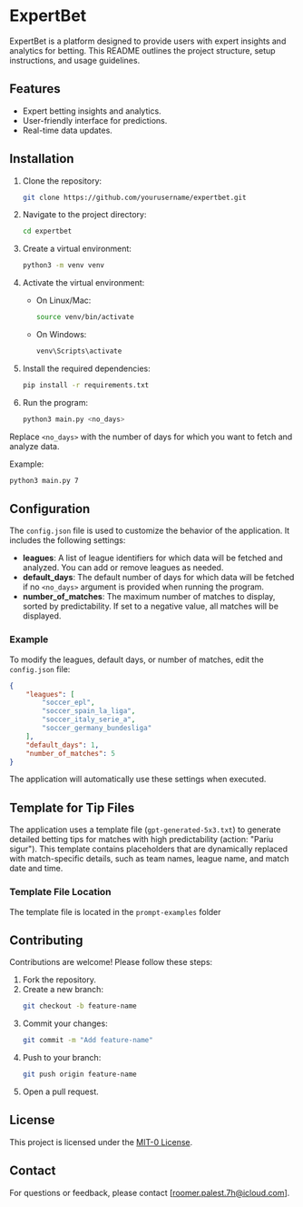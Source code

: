 # ExpertBet

ExpertBet is a platform designed to provide users with expert insights and analytics for betting. This README outlines the project structure, setup instructions, and usage guidelines.

## Features

- Expert betting insights and analytics.
- User-friendly interface for predictions.
- Real-time data updates.

## Installation

1. Clone the repository:
    ```bash
    git clone https://github.com/yourusername/expertbet.git
    ```
2. Navigate to the project directory:
    ```bash
    cd expertbet
    ```
3. Create a virtual environment:
    ```bash
    python3 -m venv venv
    ```
4. Activate the virtual environment:
    - On Linux/Mac:
        ```bash
        source venv/bin/activate
        ```
    - On Windows:
        ```bash
        venv\Scripts\activate
        ```
5. Install the required dependencies:
    ```bash
    pip install -r requirements.txt
    ```

6. Run the program:
    ```bash
    python3 main.py <no_days>
    ```

Replace `<no_days>` with the number of days for which you want to fetch and analyze data.

Example:
```bash
python3 main.py 7
```

## Configuration

The `config.json` file is used to customize the behavior of the application. It includes the following settings:

- **leagues**: A list of league identifiers for which data will be fetched and analyzed. You can add or remove leagues as needed.
- **default_days**: The default number of days for which data will be fetched if no `<no_days>` argument is provided when running the program.
- **number_of_matches**: The maximum number of matches to display, sorted by predictability. If set to a negative value, all matches will be displayed.

### Example

To modify the leagues, default days, or number of matches, edit the `config.json` file:

```json
{
    "leagues": [
        "soccer_epl",
        "soccer_spain_la_liga",
        "soccer_italy_serie_a",
        "soccer_germany_bundesliga"
    ],
    "default_days": 1,
    "number_of_matches": 5
}
```

The application will automatically use these settings when executed.

## Template for Tip Files

The application uses a template file (`gpt-generated-5x3.txt`) to generate detailed betting tips for matches with high predictability (action: "Pariu sigur"). This template contains placeholders that are dynamically replaced with match-specific details, such as team names, league name, and match date and time.

### Template File Location

The template file is located in the `prompt-examples` folder

## Contributing

Contributions are welcome! Please follow these steps:

1. Fork the repository.
2. Create a new branch:
    ```bash
    git checkout -b feature-name
    ```
3. Commit your changes:
    ```bash
    git commit -m "Add feature-name"
    ```
4. Push to your branch:
    ```bash
    git push origin feature-name
    ```
5. Open a pull request.

## License

This project is licensed under the [MIT-0 License](LICENSE).

## Contact

For questions or feedback, please contact [roomer.palest.7h@icloud.com].
